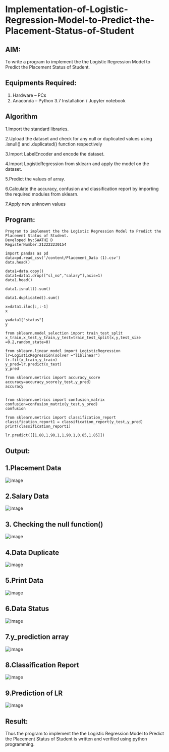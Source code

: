 # Implementation-of-Logistic-Regression-Model-to-Predict-the-Placement-Status-of-Student

## AIM:
To write a program to implement the the Logistic Regression Model to Predict the Placement Status of Student.

## Equipments Required:
1. Hardware – PCs
2. Anaconda – Python 3.7 Installation / Jupyter notebook

## Algorithm

1.Import the standard libraries.

2.Upload the dataset and check for any null or duplicated values using .isnull() and .duplicated() function respectively

3.Import LabelEncoder and encode the dataset.

4.Import LogisticRegression from sklearn and apply the model on the dataset.

5.Predict the values of array.

6.Calculate the accuracy, confusion and classification report by importing the required modules from sklearn.

7.Apply new unknown values

## Program:
```
Program to implement the the Logistic Regression Model to Predict the Placement Status of Student.
Developed by:SWATHI D 
RegisterNumber:212222230154 
```
```
import pandas as pd
data=pd.read_csv('/content/Placement_Data (1).csv')
data.head()

data1=data.copy()
data1=data1.drop(["sl_no","salary"],axis=1)
data1.head()

data1.isnull().sum()

data1.duplicated().sum()

x=data1.iloc[:,:-1]
x

y=data1["status"]
y

from sklearn.model_selection import train_test_split
x_train,x_test,y_train,y_test=train_test_split(x,y,test_size =0.2,random_state=0)

from sklearn.linear_model import LogisticRegression
lr=LogisticRegression(solver ="liblinear")
lr.fit(x_train,y_train)
y_pred=lr.predict(x_test)
y_pred

from sklearn.metrics import accuracy_score
accuracy=accuracy_score(y_test,y_pred)
accuracy


from sklearn.metrics import confusion_matrix
confusion=confusion_matrix(y_test,y_pred)
confusion

from sklearn.metrics import classification_report
classification_report1 = classification_report(y_test,y_pred)
print(classification_report1)

lr.predict([[1,80,1,90,1,1,90,1,0,85,1,85]])
```

## Output:
## 1.Placement Data
![image](https://github.com/swathi22003343/Implementation-of-Logistic-Regression-Model-to-Predict-the-Placement-Status-of-Student/assets/120440439/46863473-6b16-4512-9d98-7cf57d0f6313)

## 2.Salary Data
![image](https://github.com/swathi22003343/Implementation-of-Logistic-Regression-Model-to-Predict-the-Placement-Status-of-Student/assets/120440439/afffd083-be30-4b93-892d-f3cb5e27baa8)

## 3. Checking the null function()
![image](https://github.com/swathi22003343/Implementation-of-Logistic-Regression-Model-to-Predict-the-Placement-Status-of-Student/assets/120440439/f68a87b5-1934-4d2b-bdc8-f3ad7cc95c85)

## 4.Data Duplicate
![image](https://github.com/swathi22003343/Implementation-of-Logistic-Regression-Model-to-Predict-the-Placement-Status-of-Student/assets/120440439/c1a64188-5f1c-4259-8a4f-8e4728221a06)

## 5.Print Data
![image](https://github.com/swathi22003343/Implementation-of-Logistic-Regression-Model-to-Predict-the-Placement-Status-of-Student/assets/120440439/c2c4c431-3b0e-4a42-ac20-d9d5519e3238)

## 6.Data Status
![image](https://github.com/swathi22003343/Implementation-of-Logistic-Regression-Model-to-Predict-the-Placement-Status-of-Student/assets/120440439/51fde253-852f-4de3-9746-b7fb1780f681)

## 7.y_prediction array
![image](https://github.com/swathi22003343/Implementation-of-Logistic-Regression-Model-to-Predict-the-Placement-Status-of-Student/assets/120440439/7be9b3d3-2903-417f-b9a5-192ef9035772)

## 8.Classification Report
![image](https://github.com/swathi22003343/Implementation-of-Logistic-Regression-Model-to-Predict-the-Placement-Status-of-Student/assets/120440439/4765cae3-f624-44c7-938e-8eb761e42a98)

## 9.Prediction of LR
![image](https://github.com/swathi22003343/Implementation-of-Logistic-Regression-Model-to-Predict-the-Placement-Status-of-Student/assets/120440439/c6503347-54a8-467d-ac27-fb35ead4f651)


## Result:
Thus the program to implement the the Logistic Regression Model to Predict the Placement Status of Student is written and verified using python programming.
